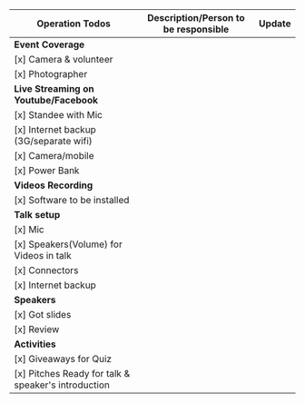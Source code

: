 | **Operation Todos**                                 | **Description/Person to be responsible** | **Update** |
| --------------------------------------------------- | ---------------------------------------- | ---------- |
| **Event Coverage**                                  |                                          |            |
| [x] Camera & volunteer                              |                                          |            |
| [x] Photographer                                    |                                          |            |
| **Live Streaming on Youtube/Facebook**              |                                          |            |
| [x] Standee with Mic                                |                                          |            |
| [x] Internet backup (3G/separate wifi)              |                                          |            |
| [x] Camera/mobile                                   |                                          |            |
| [x] Power Bank                                      |                                          |            |
| **Videos Recording**                                |                                          |            |
| [x] Software to be installed                        |                                          |            |
| **Talk setup**                                      |                                          |            |
| [x] Mic                                             |                                          |            |
| [x] Speakers(Volume) for Videos in talk             |                                          |            |
| [x] Connectors                                      |                                          |            |
| [x] Internet backup                                 |                                          |            |
| **Speakers**                                        |                                          |            |
| [x] Got slides                                      |                                          |            |
| [x] Review                                          |                                          |            |
| **Activities**                                      |                                          |            |
| [x] Giveaways for Quiz                              |                                          |            |
| [x] Pitches Ready for talk & speaker's introduction |                                          |            |